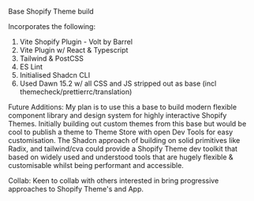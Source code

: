 Base Shopify Theme build

Incorporates the following:
1. Vite Shopify Plugin - Volt by Barrel
2. Vite Plugin w/ React & Typescript
3. Tailwind & PostCSS
4. ES Lint
5. Initialised Shadcn CLI
6. Used Dawn 15.2 w/ all CSS and JS stripped out as base (incl themecheck/prettierrc/translation)

Future Additions:
My plan is to use this a base to build modern flexible component library and design system for highly interactive Shopify Themes. 
Initially building out custom themes from this base but would be cool to publish a theme to Theme Store with open Dev Tools for easy customisation. 
The Shadcn approach of building on solid primitives like Radix, and tailwind/cva could provide a Shopify Theme dev toolkit that based on widely used and understood tools that are hugely flexible & customisable whilst being performant and accessible.

Collab:
Keen to collab with others interested in bring progressive approaches to Shopify Theme's and App. 
